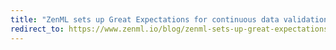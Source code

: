 ```yaml
---
title: "ZenML sets up Great Expectations for continuous data validation in your ML pipelines"
redirect_to: https://www.zenml.io/blog/zenml-sets-up-great-expectations-for-continuous-data-validation-in-your-ml-pipelines
---
```

